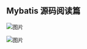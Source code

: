 ## Mybatis 源码阅读篇



![图片](https://mmbiz.qpic.cn/mmbiz_png/TNUwKhV0JpQkBEwHnlZicPR0ordVzXUTuJBR3EZMgMDxREZbtBzOicdAb2icVe5jB9RuRMspkSaSANzk3IYBzRIqg/640?wx_fmt=png&tp=webp&wxfrom=5&wx_lazy=1&wx_co=1)





![图片](https://mmbiz.qpic.cn/mmbiz_png/eQPyBffYbufiaOfdAjN8W6sbAFqY7OicHicvnSXKFc7SiaZZxgMmXj4ibh2e6Z1Avtg2RPiarcFA4tBLUpjwAny0UPlw/640?wx_fmt=png&tp=webp&wxfrom=5&wx_lazy=1&wx_co=1)







